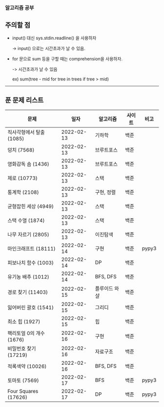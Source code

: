 ### 알고리즘 공부

## 주의할 점
* input() 대신 sys.stdin.readline() 을 사용하자

    -> input() 으로는 시간초과가 날 수 있음.
* for 문으로 sum 등을 구할 때는 comprehension을 사용하자.

    -> 시간초과가 날 수 있음
    
    ex) sum(tree - mid for tree in trees if tree > mid)

___



## 푼 문제 리스트

| 문제 | 일자 | 알고리즘 | 사이트 | 비고 |
| ---- | ---- | -------- | ------ | ------ |
|직사각형에서 탈출 (1085) |2022-02-13 |기하학 |백준 | |
|덩치 (7568) |2022-02-13 |브루트포스 |백준 | |
|영화감독 숌 (1436) |2022-02-13 |브루트포스 |백준 | |
|제로 (10773) |2022-02-13 |스택 |백준 | |
|통계학 (2108) |2022-02-13 |구현, 정렬 |백준 | |
|균형잡힌 세상 (4949) |2022-02-13 |스택 |백준 | |
|스택 수열 (1874) |2022-02-13 |스택 |백준 | |
|나무 자르기 (2805) |2022-02-13 |이진탐색 |백준 | |
|마인크래프트 (18111) |2022-02-14 |구현 |백준 |pypy3 |
|피보나치 함수 (1003) |2022-02-14 |DP |백준 | |
|유기농 배추 (1012) |2022-02-14 |BFS, DFS |백준 | |
|경로 찾기 (11403) |2022-02-15 |플루이드 와샬 |백준 | |
|잃어버린 괄호 (1541) |2022-02-15 |그리디 |백준 | |
|최소 힙 (1927) |2022-02-15 |힙 |백준 | |
|팩리토얼 0의 개수 (1676) |2022-02-16 |구현 |백준 | |
|비밀번호 찾기 (17219) |2022-02-16 |자료구조 |백준 | |
|적록색약 (10026) |2022-02-16 |BFS, DFS |백준 | |
|토마토 (7569) |2022-02-17 |BFS |백준 |pypy3 |
|Four Squares (17626) |2022-02-17 |DP |백준 |pypy3 |